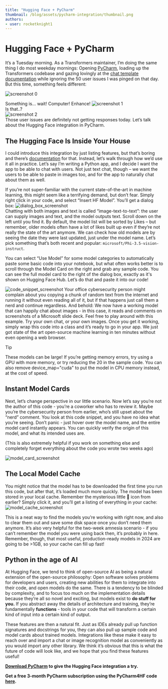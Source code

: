 ```yaml
---
title: "Hugging Face + PyCharm"
thumbnail: /blog/assets/pycharm-integration/thumbnail.png
authors:
- user: rocketknight1
---
```


# Hugging Face + PyCharm

It’s a Tuesday morning. As a Transformers maintainer, I’m doing the same thing I do most weekday mornings: Opening [PyCharm](https://jb.gg/get-pycharm-hf), loading up the Transformers codebase and gazing lovingly at the [chat template documentation](https://huggingface.co/docs/transformers/main/chat_templating) while ignoring the 50 user issues I was pinged on that day. But this time, something feels different:

![screenshot 0](https://huggingface.co/datasets/huggingface/documentation-images/resolve/main/blog/pycharm-integration/screenshot_0.png)

Something is… wait\! Computer\! Enhance\!
![screenshot 1](https://huggingface.co/datasets/huggingface/documentation-images/resolve/main/blog/pycharm-integration/screenshot_1.png)  
Is that..?  
![screenshot 2](https://huggingface.co/datasets/huggingface/documentation-images/resolve/main/blog/pycharm-integration/screenshot_2.png)  
Those user issues are definitely not getting responses today. Let’s talk about the Hugging Face integration in PyCharm.

## The Hugging Face Is Inside Your House

I could introduce this integration by just listing features, but that’s boring and there’s [documentation](https://www.jetbrains.com/help/pycharm/hugging-face.html) for that. Instead, let’s walk through how we’d use it all in practice. Let’s say I’m writing a Python app, and I decide I want the app to be able to chat with users. Not just text chat, though – we want the users to be able to paste in images too, and for the app to naturally chat about them as well. 

If you’re not super-familiar with the current state-of-the-art in machine learning, this might seem like a terrifying demand, but don’t fear. Simply right click in your code, and select “Insert HF Model”. You’ll get a dialog box:
![dialog_box_screenshot](https://huggingface.co/datasets/huggingface/documentation-images/resolve/main/blog/pycharm-integration/dialog_box_screenshot.png)  
Chatting with both images and text is called “image-text-to-text”: the user can supply images and text, and the model outputs text. Scroll down on the left until you find it. By default, the model list will be sorted by Likes – but remember, older models often have a lot of likes built up even if they’re not really the state of the art anymore. We can check how old models are by seeing the date they were last updated, just under the model name. Let’s pick something that’s both recent and popular: `microsoft/Phi-3.5-vision-instruct`.

You can select “Use Model” for some model categories to automatically paste some basic code into your notebook, but what often works better is to scroll through the Model Card on the right and grab any sample code. You can see the full model card to the right of the dialog box, exactly as it's shown on Hugging Face Hub. Let’s do that and paste it into our code!

![code_snippet_screenshot](https://huggingface.co/datasets/huggingface/documentation-images/resolve/main/blog/pycharm-integration/code_snippet_screenshot.png)
Your office cybersecurity person might complain about you copying a chunk of random text from the internet and running it without even reading all of it, but if that happens just call them a nerd and continue regardless. And behold: We now have a working model that can happily chat about images - in this case, it reads and comments on screenshots of a Microsoft slide deck. Feel free to play around with this example. Try your own chat, or your own images. Once you get it working, simply wrap this code into a class and it’s ready to go in your app. We just got state of the art open-source machine learning in ten minutes without even opening a web browser.

> [!TIP]
> These models can be large! If you’re getting memory errors, try using a GPU with more memory, or try reducing the 20 in the sample code. You can also remove device_map="cuda" to put the model in CPU memory instead, at the cost of speed.

## Instant Model Cards

Next, let’s change perspective in our little scenario. Now let’s say you’re not the author of this code - you’re a coworker who has to review it. Maybe you’re the cybersecurity person from earlier, who’s still upset about the “nerd” comment. You look at this code snippet, and you have no idea what you’re seeing. Don’t panic - just hover over the model name, and the entire model card instantly appears. You can quickly verify the origin of this model, and what its intended uses are. 

(This is also extremely helpful if you work on something else and completely forget everything about the code you wrote two weeks ago)

![model_card_screenshot](https://huggingface.co/datasets/huggingface/documentation-images/resolve/main/blog/pycharm-integration/model_card_screenshot.png)

## The Local Model Cache

You might notice that the model has to be downloaded the first time you run this code, but after that, it’s loaded much more quickly. The model has been stored in your local cache. Remember the mysterious little 🤗 icon from earlier? Simply click it, and you’ll get a listing of everything in your cache:
![model_cache_screenshot](https://huggingface.co/datasets/huggingface/documentation-images/resolve/main/blog/pycharm-integration/model_cache_screenshot.png)

This is a neat way to find the models you’re working with right now, and also to clear them out and save some disk space once you don’t need them anymore. It’s also very helpful for the two-week amnesia scenario - if you can’t remember the model you were using back then, it’s probably in here. Remember, though, that most useful, production-ready models in 2024 are going to be >1GB, so your cache can fill up fast!

## Python in the age of AI

At Hugging Face, we tend to think of open-source AI as being a natural extension of the open-source philosophy: Open software solves problems for developers and users, creating new abilities for them to integrate into their code, and open models do the same. There is a tendency to be blinded by complexity, and to focus too much on the implementation details because they’re all so novel and exciting, but models exist to **do stuff for you.** If you abstract away the details of architecture and training, they’re fundamentally **functions** - tools in your code that will transform a certain kind of input into a certain kind of output.

These features are then a natural fit. Just as IDEs already pull up function signatures and docstrings for you, they can also pull up sample code and model cards about trained models. Integrations like these make it easy to reach over and import a chat or image recognition model as conveniently as you would import any other library. We think it’s obvious that this is what the future of code will look like, and we hope that you find these features useful!

**[Download PyCharm](https://jb.gg/get-pycharm-hf) to give the Hugging Face integration a try.**  

**Get a free 3-month PyCharm subscription using the PyCharm4HF code [here](http://jetbrains.com/store/redeem/).**